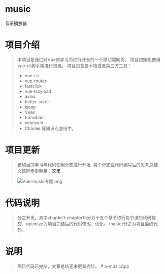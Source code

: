# music

 音乐播放器

# 项目介绍
> 本项目是通过对Vue的学习而进行开发的一个移动端网页。
>  项目初始化使用vue-cli脚手架进行搭建。
> 项目包含技术栈或者第三方工具：
> + vue-cli
> + vue-router
> + fastclick
> + vue-lazyload
> + axios
> + better-scroll
> + jsonp
> + Vuex
> + transition
> + vconsole
> + Charles
> 等知识点总结中。


# 项目更新
> 该项目的学习与代码使用分支进行开发.
> 每个分支或代码编写后的思考总结文章同步更新至：[这里](https://www.liugezhou.online/categories/Vue2-0%E5%BC%80%E5%8F%91%E4%BC%81%E4%B8%9A%E7%BA%A7%E7%A7%BB%E5%8A%A8%E9%9F%B3%E4%B9%90APP/)

> ![Vue-music专题.png](http://img.liugezhou.online/Vue2-0%E5%BC%80%E5%8F%91%E4%BC%81%E4%B8%9A%E7%BA%A7%E7%A7%BB%E5%8A%A8%E9%9F%B3%E4%B9%90APP.png)

# 代码说明
> 分之开发，其中chapter1-chapter15分为十五个章节进行每节课的代码提交，optimize为项目完结后的代码修改、优化。 
> master分之为项目最终代码。

# 说明
> 项目代码已完结，文章总结还未更新完毕。
#   a - m u s i c A p p  
 